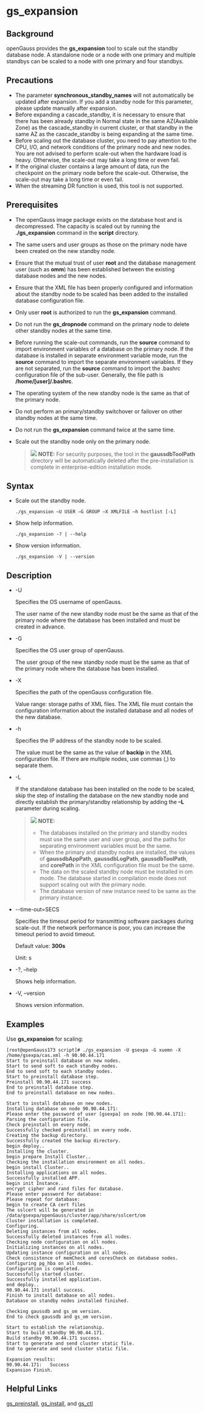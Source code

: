 # gs\_expansion<a name="EN-US_TOPIC_0276337028"></a>

## Background<a name="section0416152818466"></a>

openGauss provides the  **gs\_expansion**  tool to scale out the standby database node. A standalone node or a node with one primary and multiple standbys can be scaled to a node with one primary and four standbys.

## Precautions<a name="section17961256134615"></a>

-   The parameter **synchronous\_standby\_names** will not automatically be updated after expansion. If you add a standby node for this parameter, please update manually after expansion.
-   Before expanding a cascade_standby, it is necessary to ensure that there has been already standby in Normal state in the same AZ(Available Zone) as the cascade_standby in current cluster, or that standby in the same AZ as the cascade_standby is being expanding at the same time.
-   Before scaling out the database cluster, you need to pay attention to the CPU, I/O, and network conditions of the primary node and new nodes. You are not advised to perform scale-out when the hardware load is heavy. Otherwise, the scale-out may take a long time or even fail.
-   If the original cluster contains a large amount of data, run the checkpoint on the primary node before the scale-out. Otherwise, the scale-out may take a long time or even fail.
-   When the streaming DR function is used, this tool is not supported.

## Prerequisites<a name="section18105194594714"></a>

-   The openGauss image package exists on the database host and is decompressed. The capacity is scaled out by running the  **./gs\_expansion**  command in the  **script**  directory.

- The same users and user groups as those on the primary node have been created on the new standby node.

- Ensure that the mutual trust of user  **root**  and the database management user \(such as  **omm**\) has been established between the existing database nodes and the new nodes.

- Ensure that the XML file has been properly configured and information about the standby node to be scaled has been added to the installed database configuration file.

- Only user  **root**  is authorized to run the  **gs\_expansion**  command.

- Do not run the  **gs\_dropnode**  command on the primary node to delete other standby nodes at the same time.

- Before running the scale-out commands, run the  **source**  command to import environment variables of a database on the primary node. If the database is installed in separate environment variable mode, run the  **source**  command to import the separate environment variables. If they are not separated, run the  **source**  command to import the .bashrc configuration file of the sub-user. Generally, the file path is  **/home/\[user\]/.bashrc**.

- The operating system of the new standby node is the same as that of the primary node.

- Do not perform an primary/standby switchover or failover on other standby nodes at the same time.

- Do not run the  **gs\_expansion**  command twice at the same time.

- Scale out the standby node only on the primary node.

  >![](public_sys-resources/icon-note.gif) **NOTE:** 
  >For security purposes, the tool in the  **gaussdbToolPath**  directory will be automatically deleted after the pre-installation is complete in enterprise-edition installation mode.


## 


## Syntax<a name="section10648255135011"></a>

-   Scale out the standby node.

    ```
    ./gs_expansion –U USER –G GROUP –X XMLFILE –h hostlist [-L]
    ```

-   Show help information.

    ```
    ./gs_expansion -? | --help 
    ```

-   Show version information.

    ```
    ./gs_expansion -V | --version 
    ```


## Description<a name="section46642447531"></a>

-   -U

    Specifies the OS username of openGauss.

    The user name of the new standby node must be the same as that of the primary node where the database has been installed and must be created in advance.

-   -G

    Specifies the OS user group of openGauss.

    The user group of the new standby node must be the same as that of the primary node where the database has been installed.

-   -X

    Specifies the path of the openGauss configuration file.

    Value range: storage paths of XML files. The XML file must contain the configuration information about the installed database and all nodes of the new database.

-   -h

    Specifies the IP address of the standby node to be scaled.

    The value must be the same as the value of  **backip**  in the XML configuration file. If there are multiple nodes, use commas \(,\) to separate them.

-   -L

    If the standalone database has been installed on the node to be scaled, skip the step of installing the database on the new standby node and directly establish the primary/standby relationship by adding the  **–L**  parameter during scaling.

    >![](public_sys-resources/icon-note.gif) **NOTE:**  
    >-   The databases installed on the primary and standby nodes must use the same user and user group, and the paths for separating environment variables must be the same.  
    >-   When the primary and standby nodes are installed, the values of  **gaussdbAppPath**,  **gaussdbLogPath**,  **gaussdbToolPath**, and  **corePath**  in the XML configuration file must be the same.  
    >-   The data on the scaled standby node must be installed in om mode. The database started in compilation mode does not support scaling out with the primary node.  
    >-   The database version of new instance need to be same as the primary instance.

- --time-out=SECS

  Specifies the timeout period for transmitting software packages during scale-out. If the network performance is poor, you can increase the timeout period to avoid timeout.

  Default value:  **300s**

  Unit: s

-   -?, –help

    Shows help information.

-   -V, –version

    Shows version information.


## Examples<a name="section14886952175610"></a>

Use  **gs\_expansion**  for scaling:

```
[root@openGauss173 script]# ./gs_expansion -U gsexpa -G xuemn -X /home/gsexpa/cas.xml -h 90.90.44.171
Start to preinstall database on new nodes.
Start to send soft to each standby nodes.
End to send soft to each standby nodes.
Start to preinstall database step.
Preinstall 90.90.44.171 success
End to preinstall database step.
End to preinstall database on new nodes.

Start to install database on new nodes.
Installing database on node 90.90.44.171:
Please enter the password of user [gsexpa] on node [90.90.44.171]:
Parsing the configuration file.
Check preinstall on every node.
Successfully checked preinstall on every node.
Creating the backup directory.
Successfully created the backup directory.
begin deploy..
Installing the cluster.
begin prepare Install Cluster..
Checking the installation environment on all nodes.
begin install Cluster..
Installing applications on all nodes.
Successfully installed APP.
begin init Instance..
encrypt cipher and rand files for database.
Please enter password for database:
Please repeat for database:
begin to create CA cert files
The sslcert will be generated in /data/gsexpa/openGauss/cluster/app/share/sslcert/om
Cluster installation is completed.
Configuring.
Deleting instances from all nodes.
Successfully deleted instances from all nodes.
Checking node configuration on all nodes.
Initializing instances on all nodes.
Updating instance configuration on all nodes.
Check consistence of memCheck and coresCheck on database nodes.
Configuring pg_hba on all nodes.
Configuration is completed.
Successfully started cluster.
Successfully installed application.
end deploy..
90.90.44.171 install success.
Finish to install database on all nodes.
Database on standby nodes installed finished.

Checking gaussdb and gs_om version.
End to check gaussdb and gs_om version.

Start to establish the relationship.
Start to build standby 90.90.44.171.
Build standby 90.90.44.171 success.
Start to generate and send cluster static file.
End to generate and send cluster static file.

Expansion results:
90.90.44.171:   Success
Expansion Finish.
```

## Helpful Links<a name="section81692446111"></a>

[gs\_preinstall](gs_preinstall.md),  [gs\_install](gs_install.md), and  [gs\_ctl](gs_ctl.md)
